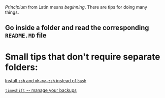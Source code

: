 *Principium* from Latin means *beginning*. There are tips for doing many things.

## Go inside a folder and read the corresponding `README.MD` file


# Small tips that don't require separate folders:
[Install `zsh` and `oh-my-zsh` instead of `bash`](https://www.howtoforge.com/tutorial/how-to-setup-zsh-and-oh-my-zsh-on-linux/)

[`timeshift` -- manage your backups](https://github.com/teejee2008/timeshift)
